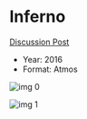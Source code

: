 # Inferno

[Discussion Post](https://www.avsforum.com/threads/bass-eq-for-filtered-movies.2995212/post-58221110)

* Year: 2016
* Format: Atmos

![img 0](https://i.imgur.com/edatYDu.jpg)

![img 1](https://i.imgur.com/k1gINnD.png)

